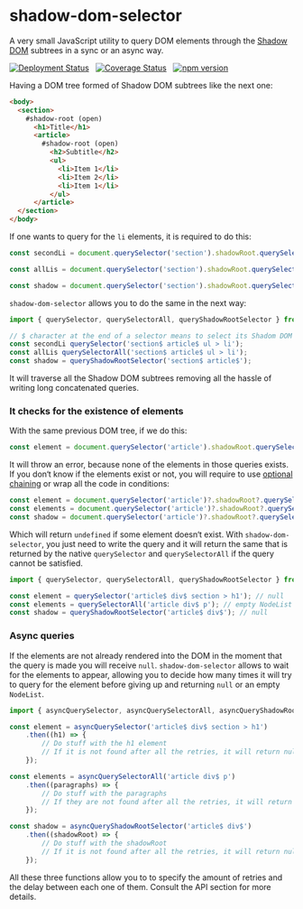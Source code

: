 # shadow-dom-selector

A very small JavaScript utility to query DOM elements through the [Shadow DOM] subtrees in a sync or an async way.

[![Deployment Status](https://github.com/elchininet/shadow-dom-selector/actions/workflows/deploy.yaml/badge.svg)](https://github.com/elchininet/shadow-dom-selector/actions/workflows/deploy.yaml) &nbsp; [![Coverage Status](https://coveralls.io/repos/github/elchininet/shadow-dom-selector/badge.svg?branch=master)](https://coveralls.io/github/elchininet/shadow-dom-selector?branch=master) &nbsp; [![npm version](https://badge.fury.io/js/shadow-dom-selector.svg)](https://badge.fury.io/js/shadow-dom-selector)

Having a DOM tree formed of Shadow DOM subtrees like the next one:

```html
<body>
  <section>
    #shadow-root (open)
      <h1>Title</h1>
      <article>
        #shadow-root (open)
          <h2>Subtitle</h2>
          <ul>
            <li>Item 1</li>
            <li>Item 2</li>
            <li>Item 1</li>
          </ul>
      </article>
  </section>
</body>
```
If one wants to query for the `li` elements, it is required to do this:

```javascript
const secondLi = document.querySelector('section').shadowRoot.querySelector('article').shadowRoot.querySelector('ul > li');

const allLis = document.querySelector('section').shadowRoot.querySelector('article').shadowRoot.querySelectorAll('ul > li');

const shadow = document.querySelector('section').shadowRoot.querySelector('article').shadowRoot;
```

`shadow-dom-selector` allows you to do the same in the next way:

```javascript
import { querySelector, querySelectorAll, queryShadowRootSelector } from 'shadow-dom-selector';

// $ character at the end of a selector means to select its Shadom DOM  
const secondLi querySelector('section$ article$ ul > li');
const allLis querySelectorAll('section$ article$ ul > li');
const shadow = queryShadowRootSelector('section$ article$');
```

It will traverse all the Shadow DOM subtrees removing all the hassle of writing long concatenated queries.

### It checks for the existence of elements

With the same previous DOM tree, if we do this:

```javascript
const element = document.querySelector('article').shadowRoot.querySelector('div').shadowRoot.querySelector('section > h1');
```

It will throw an error, because none of the elements in those queries exists. If you don‘t know if the elements exist or not, you will require to use [optional chaining] or wrap all the code in conditions:

```javascript
const element = document.querySelector('article')?.shadowRoot?.querySelector('div')?.shadowRoot?.querySelector('section > h1');
const elements = document.querySelector('article')?.shadowRoot?.querySelector('div')?.shadowRoot?.querySelectorAll('p');
const shadow = document.querySelector('article')?.shadowRoot?.querySelector('div')?.shadowRoot;
```

Which will return `undefined` if some element doesn‘t exist. With `shadow-dom-selector`, you just need to write the query and it will return the same that is returned by the native `querySelector` and `querySelectorAll` if the query cannot be satisfied.

```javascript
import { querySelector, querySelectorAll, queryShadowRootSelector } from 'shadow-dom-selector';

const element = querySelector('article$ div$ section > h1'); // null
const elements = querySelectorAll('article div$ p'); // empty NodeList
const shadow = queryShadowRootSelector('article$ div$'); // null
```

### Async queries

If the elements are not already rendered into the DOM in the moment that the query is made you will receive `null`. `shadow-dom-selector` allows to wait for the elements to appear, allowing you to decide how many times it will try to query for the element before giving up and returning `null` or an empty `NodeList`.

```javascript
import { asyncQuerySelector, asyncQuerySelectorAll, asyncQueryShadowRootSelector } from 'shadow-dom-selector';

const element = asyncQuerySelector('article$ div$ section > h1')
    .then((h1) => {
        // Do stuff with the h1 element
        // If it is not found after all the retries, it will return null
    });

const elements = asyncQuerySelectorAll('article div$ p')
    .then((paragraphs) => {
        // Do stuff with the paragraphs
        // If they are not found after all the retries, it will return an empty NodeList
    });

const shadow = asyncQueryShadowRootSelector('article$ div$')
    .then((shadowRoot) => {
        // Do stuff with the shadowRoot
        // If it is not found after all the retries, it will return null
    });
```

All these three functions allow you to to specify the amount of retries and the delay between each one of them. Consult the API section for more details.



[Shadow DOM]: https://developer.mozilla.org/en-US/docs/Web/API/Web_components/Using_shadow_DOM
[optional chaining]: https://developer.mozilla.org/en-US/docs/Web/JavaScript/Reference/Operators/Optional_chaining